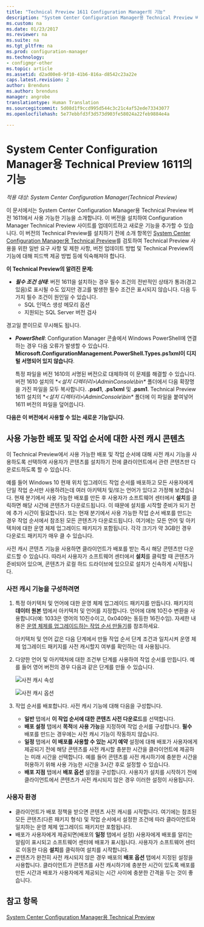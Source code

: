 ```yaml
---
title: "Technical Preview 1611 Configuration Manager의 기능"
description: "System Center Configuration Manager용 Technical Preview 버전 1611에서 사용 가능한 기능에 대해 알아봅니다."
ms.custom: na
ms.date: 01/23/2017
ms.reviewer: na
ms.suite: na
ms.tgt_pltfrm: na
ms.prod: configuration-manager
ms.technology:
- configmgr-other
ms.topic: article
ms.assetid: d2ad00e8-9f10-41b6-816a-d8542c23a22e
caps.latest.revision: 2
author: Brenduns
ms.author: brenduns
manager: angrobe
translationtype: Human Translation
ms.sourcegitcommit: 5d08d1f9ccd995d544c3c21c4af52ede73343077
ms.openlocfilehash: 5e77ebbfd3f3d573d903fe58024a22feb9884e4a

---
```

# <a name="capabilities-in-technical-preview-1611-for-system-center-configuration-manager"></a>System Center Configuration Manager용 Technical Preview 1611의 기능

*적용 대상: System Center Configuration Manager(Technical Preview)*



이 문서에서는 System Center Configuration Manager용 Technical Preview 버전 1611에서 사용 가능한 기능을 소개합니다. 이 버전을 설치하여 Configuration Manager Technical Preview 사이트를 업데이트하고 새로운 기능을 추가할 수 있습니다. 이 버전의 Technical Preview를 설치하기 전에 소개 항목인 [System Center Configuration Manager용 Technical Preview](../../core/get-started/technical-preview.md)를 검토하여 Technical Preview 사용을 위한 일반 요구 사항 및 제한 사항, 버전 업데이트 방법 및 Technical Preview의 기능에 대해 피드백 제공 방법 등에 익숙해져야 합니다.    

**이 Technical Preview의 알려진 문제:**   
- ***필수 조건 상태***: 버전 1611을 설치하는 경우 필수 조건의 전반적인 상태가 통과(경고 있음)로 표시될 수도 있지만 경고를 발생한 필수 조건은 표시되지 않습니다. 다음 두 가지 필수 조건이 원인일 수 있습니다.
  - SQL 인덱스 생성 메모리 옵션
  - 지원되는 SQL Server 버전 검사  

 경고일 뿐이므로 무시해도 됩니다.

- ***PowerShell***: Configuration Manager 콘솔에서 Windows PowerShell에 연결하는 경우 다음 오류가 발생할 수 있습니다. **Microsoft.ConfigurationManagement.PowerShell.Types.ps1xml이 디지털 서명되어 있지 않습니다**.  

   특정 파일을 버전 1610의 서명된 버전으로 대체하여 이 문제를 해결할 수 있습니다. 버전 1610 설치의 **&lt;설치 디렉터리>\AdminConsole\bin\** 폴더에서 다음 확장명을 가진 파일을 모두 복사합니다. **.psd1**, **.ps1xml** 및 **.psm1**. Technical Preview 1611 설치의 **&lt;설치 디렉터리>\AdminConsole\bin\** 폴더에 이 파일을 붙여넣어 1611 버전의 파일을 덮어씁니다.


**다음은 이 버전에서 사용할 수 있는 새로운 기능입니다.**  

## <a name="pre-cache-content-for-available-deployments-and-task-sequences"></a>사용 가능한 배포 및 작업 순서에 대한 사전 캐시 콘텐츠
이 Technical Preview에서 사용 가능한 배포 및 작업 순서에 대해 사전 캐시 기능을 사용하도록 선택하여 사용자가 콘텐츠를 설치하기 전에 클라이언트에서 관련 콘텐츠만 다운로드하도록 할 수 있습니다.

예를 들어 Windows 10 현재 위치 업그레이드 작업 순서를 배포하고 모든 사용자에게 단일 작업 순서만 사용하려는데 여러 아키텍처 및/또는 언어가 있다고 가정해 보겠습니다. 현재 분기에서 사용 가능한 배포를 만든 후 사용자가 소프트웨어 센터에서 **설치**를 클릭하면 해당 시간에 콘텐츠가 다운로드됩니다. 이 때문에 설치를 시작할 준비가 되기 전에 추가 시간이 필요합니다. 또는 현재 분기에서 사용 가능한 작업 순서 배포를 만드는 경우 작업 순서에서 참조된 모든 콘텐츠가 다운로드됩니다. 여기에는 모든 언어 및 아키텍처에 대한 운영 체제 업그레이드 패키지가 포함됩니다. 각각 크기가 약 3GB인 경우 다운로드 패키지가 매우 클 수 있습니다.

사전 캐시 콘텐츠 기능을 사용하면 클라이언트가 배포를 받는 즉시 해당 콘텐츠만 다운로드할 수 있습니다. 따라서 사용자가 소프트웨어 센터에서 **설치**를 클릭할 때 콘텐츠가 준비되어 있으며, 콘텐츠가 로컬 하드 드라이브에 있으므로 설치가 신속하게 시작됩니다.

### <a name="to-configure-the-pre-cache-feature"></a>사전 캐시 기능을 구성하려면

1. 특정 아키텍처 및 언어에 대한 운영 체제 업그레이드 패키지를 만듭니다. 패키지의 **데이터 원본** 탭에서 아키텍처 및 언어를 지정합니다. 언어에 대해 10진수 변환을 사용합니다(예: 1033은 영어의 10진수이고, 0x0409는 동등한 16진수임). 자세한 내용은 [운영 체제를 업그레이드하는 작업 순서 만들기](/sccm/osd/deploy-use/create-a-task-sequence-to-upgrade-an-operating-system)를 참조하세요.

    아키텍처 및 언어 값은 다음 단계에서 만들 작업 순서 단계 조건과 일치시켜 운영 체제 업그레이드 패키지를 사전 캐시할지 여부를 확인하는 데 사용됩니다.
2. 다양한 언어 및 아키텍처에 대한 조건부 단계를 사용하여 작업 순서를 만듭니다. 예를 들어 영어 버전의 경우 다음과 같은 단계를 만들 수 있습니다.

    ![사전 캐시 속성](media/precacheproperties2.png)

    ![사전 캐시 옵션](media/precacheoptions2.png)  

3. 작업 순서를 배포합니다. 사전 캐시 기능에 대해 다음을 구성합니다.
    - **일반** 탭에서 **이 작업 순서에 대한 콘텐츠 사전 다운로드**를 선택합니다.
    - **배포 설정** 탭에서 **목적**에 **사용 가능**을 지정하여 작업 순서를 구성합니다. **필수** 배포를 만드는 경우에는 사전 캐시 기능이 작동하지 않습니다.
    - **일정** 탭에서 **이 배포를 사용할 수 있는 시기 예약** 설정에 대해 배포가 사용자에게 제공되기 전에 해당 콘텐츠를 사전 캐시할 충분한 시간을 클라이언트에 제공하는 미래 시간을 선택합니다. 예를 들어 콘텐츠를 사전 캐시하기에 충분한 시간을 허용하기 위해 사용 가능한 시간을 3시간 후로 설정할 수 있습니다.  
    - **배포 지점** 탭에서 **배포 옵션** 설정을 구성합니다. 사용자가 설치를 시작하기 전에 클라이언트에서 콘텐츠가 사전 캐시되지 않은 경우 이러한 설정이 사용됩니다.


### <a name="user-experience"></a>사용자 환경
- 클라이언트가 배포 정책을 받으면 콘텐츠 사전 캐시를 시작합니다. 여기에는 참조된 모든 콘텐츠(다른 패키지 형식) 및 작업 순서에서 설정한 조건에 따라 클라이언트와 일치하는 운영 체제 업그레이드 패키지만 포함됩니다.
- 배포가 사용자에게 제공되면(배포의 **일정** 탭에서 설정) 사용자에게 배포를 알리는 알림이 표시되고 소프트웨어 센터에 배포가 표시됩니다. 사용자가 소프트웨어 센터로 이동한 다음 **설치**를 클릭하여 설치를 시작합니다.
- 콘텐츠가 완전히 사전 캐시되지 않은 경우 배포의 **배포 옵션** 탭에서 지정된 설정을 사용합니다. 클라이언트가 콘텐츠를 사전 캐시하기에 충분한 시간이 있도록 배포를 만든 시간과 배포가 사용자에게 제공되는 시간 사이에 충분한 간격을 두는 것이 좋습니다.


## <a name="see-also"></a>참고 항목
[System Center Configuration Manager용 Technical Preview](../../core/get-started/technical-preview.md)



<!--HONumber=Jan17_HO4-->


